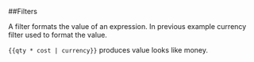 ##Filters

A filter formats the value of an expression. In previous example currency filter used to format the value. 

`{{qty * cost | currency}}` produces value looks like money.